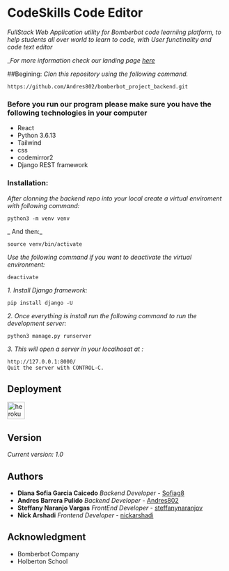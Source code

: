 # CodeSkills Code Editor
_FullStack Web Application utility for Bomberbot code learniing platform, to help students all over world to learn to code, with User functinality and code text editor_

__For more information check our landing page [here]()_

##Begining:
_Clon this repository using the following command._

```
https://github.com/Andres802/bomberbot_project_backend.git
```
### Before you run our program please make sure you have the following technologies in your computer
 * React
 * Python 3.6.13
 * Tailwind
 * css
 * codemirror2
 * Django REST framework

 ### Installation:
 _After clonning the backend repo into your local create a virtual enviroment with following command:_
 ```
 python3 -m venv venv
 ```
 _ And then:_
 ```
 source venv/bin/activate
 ```
 _Use the following command if you want to deactivate the virtual environment:_
 ```
 deactivate
 ```
 _1. Install Django framework:_
 ```
 pip install django -U
 ```
 _2. Once everything is install run the following command to run the development server:_
 ```
 python3 manage.py runserver
 ```
_3. This will open a server in your localhosat at :_
```
http://127.0.0.1:8000/
Quit the server with CONTROL-C.
```
## Deployment 

<p align="left"> <a href="https://heroku.com" target="_blank"> <img src="https://www.vectorlogo.zone/logos/heroku/heroku-icon.svg" alt="heroku" width="40" height="40"/> </a> 

## Version 

_Current version: 1.0_


## Authors 
* **Diana Sofia  Garcia Caicedo** *Backend Developer* - [Sofiag8](https://github.com/Sofiag8)
* **Andres Barrera Pulido** *Backend Developer* - [Andres802](https://github.com/Andres802)
* **Steffany Naranjo Vargas** *FrontEnd Developer* - [steffanynaranjov](https://github.com/steffanynaranjov)
* **Nick Arshadi** *Frontend Developer* - [nickarshadi](https://github.com/nickarshadi)

## Acknowledgment

* Bomberbot Company
* Holberton School
